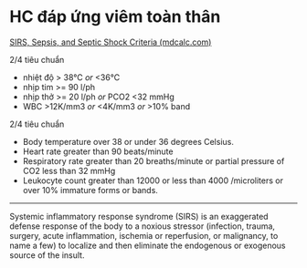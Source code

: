 # HC đáp ứng viêm toàn thân
[SIRS, Sepsis, and Septic Shock Criteria (mdcalc.com)](https://www.mdcalc.com/calc/1096/sirs-sepsis-septic-shock-criteria)


2/4 tiêu chuẩn
- nhiệt độ > 38℃ *or* <36℃
- nhịp tim >= 90 l/ph
- nhịp thở >= 20 l/ph *or* PCO2 <32 mmHg
- WBC >12K/mm3 *or* <4K/mm3 *or* >10% band


2/4 tiêu chuẩn
- Body temperature over 38 or under 36 degrees Celsius.
- Heart rate greater than 90 beats/minute
- Respiratory rate greater than 20 breaths/minute or partial pressure of CO2 less than 32 mmHg
- Leukocyte count greater than 12000 or less than 4000 /microliters or over 10% immature forms or bands.

--- 
Systemic inflammatory response syndrome (SIRS) is an exaggerated defense response of the body to a noxious stressor (infection, trauma, surgery, acute inflammation, ischemia or reperfusion, or malignancy, to name a few) to localize and then eliminate the endogenous or exogenous source of the insult.